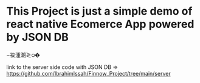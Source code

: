 ﻿# This Project is just a simple demo of react native Ecomerce App powered by JSON DB
⌢䘠湩潮≷ഠ�
 
link to the server side code with JSON DB => https://github.com/IbrahimIssah/Finnow_Project/tree/main/server

